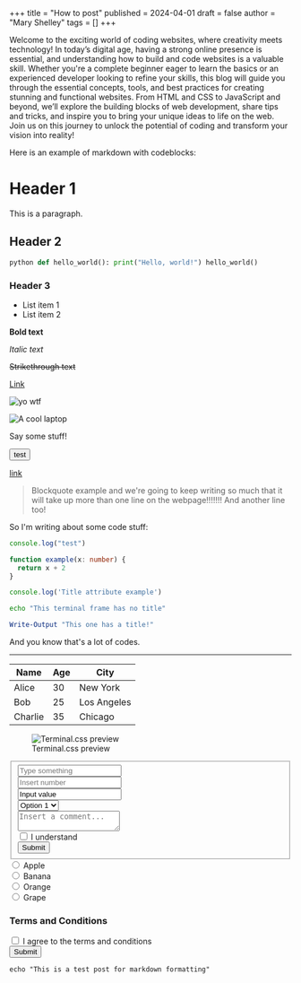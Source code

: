 +++
title = "How to post"
published = 2024-04-01
draft = false
author = "Mary Shelley"
tags = []
+++

Welcome to the exciting world of coding websites, where creativity meets technology! In today’s digital age, having a strong online presence is essential, and understanding how to build and code websites is a valuable skill. Whether you're a complete beginner eager to learn the basics or an experienced developer looking to refine your skills, this blog will guide you through the essential concepts, tools, and best practices for creating stunning and functional websites. From HTML and CSS to JavaScript and beyond, we’ll explore the building blocks of web development, share tips and tricks, and inspire you to bring your unique ideas to life on the web. Join us on this journey to unlock the potential of coding and transform your vision into reality!

Here is an example of markdown with codeblocks:

# Header 1
This is a paragraph.

## Header 2


```python
python def hello_world(): print("Hello, world!") hello_world()
```

### Header 3
- List item 1
- List item 2

**Bold text**

*Italic text*

~~Strikethrough text~~

[Link](https://www.example.com)

![yo wtf](https://upload.wikimedia.org/wikipedia/commons/thumb/0/0e/IBM_Thinkpad_R51.jpg/640px-IBM_Thinkpad_R51.jpg "A cool laptop")

![](https://upload.wikimedia.org/wikipedia/commons/thumb/0/0e/IBM_Thinkpad_R51.jpg/640px-IBM_Thinkpad_R51.jpg "A cool laptop")


Say some stuff!

<button>test</button>

[link](https://duck.com)

> Blockquote example and we're going to keep writing so much that it will take up more than one line on the webpage!!!!!!!
> And another line too!

So I'm writing about some code stuff:

```ts
console.log("test")

function example(x: number) {
  return x + 2
}
```

```js title="my-test-file.js"
console.log('Title attribute example')
```

```bash
echo "This terminal frame has no title"
```

```powershell title="PowerShell terminal example"
Write-Output "This one has a title!"
```

And you know that's a lot of codes.

___

| Name      | Age | City         |
|-----------|-----|--------------|
| Alice     | 30  | New York     |
| Bob       | 25  | Los Angeles  |
| Charlie   | 35  | Chicago      |

<figure>
    <img src="https://panr.github.io/terminal-css/terminal-css.png" alt="Terminal.css preview">
    <figcaption>Terminal.css preview</figcaption>
</figure>

<fieldset>
    <input type="text" placeholder="Type something"><br>
    <input type="number" placeholder="Insert number"><br>
    <input type="text" value="Input value"><br>
    <select>
        <option value="1">Option 1</option>
        <option value="2">Option 2</option>
        <option value="3">Option 3</option>
    </select><br>
    <textarea placeholder="Insert a comment..."></textarea><br>
    <label><input type="checkbox"> I understand<br></label>
    <button type="submi">Submit</button>
</fieldset>

<form>
<label>
    <input type="radio" name="fruit" value="apple">
    Apple
</label><br>

<label>
    <input type="radio" name="fruit" value="banana">
    Banana
</label><br>

<label>
    <input type="radio" name="fruit" value="orange">
    Orange
</label><br>

<label>
    <input type="radio" name="fruit" value="grape">
    Grape
</label><br>

<h3>Terms and Conditions</h3>
<label>
    <input type="checkbox" name="terms" value="agree">
    I agree to the terms and conditions
</label><br>

<input type="submit" value="Submit">
</form>

```shell title="Testing Markdown Post"
echo "This is a test post for markdown formatting"
```
